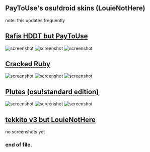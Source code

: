## PayToUse's osu!droid skins (LouieNotHere)
note: this updates frequently

## [Rafis HDDT but PayToUse](https://drive.google.com/file/d/14wtBRxupDAUx58vy_J9chJeqi59APUaV/view?usp=drivesdk)
![screenshot](https://media.discordapp.net/attachments/1146305572367503441/1151117975802368040/Screenshot_20230912_192938_ru.nsu.ccfit.zuev.osuplus.jpg)
![screenshot](https://media.discordapp.net/attachments/1146305572367503441/1151118018198392842/Screenshot_20230912_192945_ru.nsu.ccfit.zuev.osuplus.jpg)
![screenshot](https://media.discordapp.net/attachments/1146305572367503441/1151118017929936926/Screenshot_20230912_192942_ru.nsu.ccfit.zuev.osuplus.jpg)
## [Cracked Ruby](https://github.com/PayToUse/cracked-ruby/releases/tag/v1.5.1)
![screenshot](https://media.discordapp.net/attachments/1146305572367503441/1151118026981265428/Screenshot_20230912_193035_ru.nsu.ccfit.zuev.osuplus.jpg)
![screenshot](https://media.discordapp.net/attachments/1146305572367503441/1151118035567001741/Screenshot_20230912_193027_ru.nsu.ccfit.zuev.osuplus.jpg)
![screenshot](https://media.discordapp.net/attachments/1146305572367503441/1151118045914349588/Screenshot_20230912_193030_ru.nsu.ccfit.zuev.osuplus.jpg)
## [Plutes (osu!standard edition)](https://drive.google.com/file/d/15cNpcd59xptNJs0KkYRsdkhZJEYhV0du/view?usp=drivesdk)
![screenshot](https://media.discordapp.net/attachments/1146305572367503441/1151295242599927818/Screenshot_20230913_071550_ru.nsu.ccfit.zuev.osuplus.rxdebug.jpg)
![screenshot](https://media.discordapp.net/attachments/1146305572367503441/1151295242872565790/Screenshot_20230913_071546_ru.nsu.ccfit.zuev.osuplus.rxdebug.jpg)
![screenshot](https://media.discordapp.net/attachments/1146305572367503441/1151295243128414208/Screenshot_20230913_071534_ru.nsu.ccfit.zuev.osuplus.rxdebug.jpg)
## [tekkito v3 but LouieNotHere](https://drive.google.com/file/d/17HteI41jjo4D8xbmWseckcvh7KnSJKWR/view?usp=drivesdk)
no screenshots yet
### end of file.
